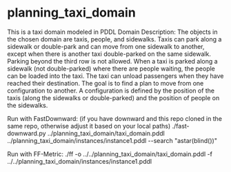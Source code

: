 # planning_taxi_domain
This is a taxi domain modeled in PDDL
Domain Description:
The objects in the chosen domain are taxis, people, and sidewalks. Taxis can park along a
sidewalk or double-park and can move from one sidewalk to another, except when there is
another taxi double-parked on the same sidewalk. Parking beyond the third row is not
allowed. When a taxi is parked along a sidewalk (not double-parked) where there are people
waiting, the people can be loaded into the taxi. The taxi can unload passengers when they
have reached their destination. The goal is to find a plan to move from one configuration to
another. A configuration is defined by the position of the taxis (along the sidewalks or
double-parked) and the position of people on the sidewalks.

Run with FastDownward: (if you have downward and this repo cloned in the same repo, otherwise adjust it based on your local paths)
./fast-downward.py ../planning_taxi_domain/taxi_domain.pddl ../planning_taxi_domain/instances/instance1.pddl --search "astar(blind())"


Run with FF-Metric:
./ff -o ../../planning_taxi_domain/taxi_domain.pddl -f ../../planning_taxi_domain/instances/instance1.pddl 
